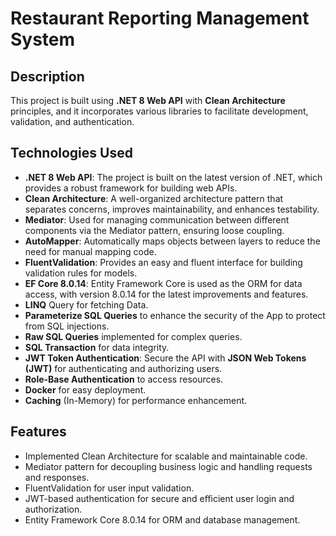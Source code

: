 # Restaurant Reporting Management System

## Description
This project is built using **.NET 8 Web API** with **Clean Architecture** principles, and it incorporates various libraries to facilitate development, validation, and authentication.

## Technologies Used

- **.NET 8 Web API**: The project is built on the latest version of .NET, which provides a robust framework for building web APIs.
- **Clean Architecture**: A well-organized architecture pattern that separates concerns, improves maintainability, and enhances testability.
- **Mediator**: Used for managing communication between different components via the Mediator pattern, ensuring loose coupling.
- **AutoMapper**: Automatically maps objects between layers to reduce the need for manual mapping code.
- **FluentValidation**: Provides an easy and fluent interface for building validation rules for models.
- **EF Core 8.0.14**: Entity Framework Core is used as the ORM for data access, with version 8.0.14 for the latest improvements and features.
- **LINQ** Query for fetching Data.
- **Parameterize SQL Queries** to enhance the security of the App to protect from SQL injections.
- **Raw SQL Queries** implemented for complex queries.
- **SQL Transaction** for data integrity.
- **JWT Token Authentication**: Secure the API with **JSON Web Tokens (JWT)** for authenticating and authorizing users.
- **Role-Base Authentication** to access resources.
- **Docker** for easy deployment.
- **Caching** (In-Memory) for performance enhancement.

## Features

- Implemented Clean Architecture for scalable and maintainable code.
- Mediator pattern for decoupling business logic and handling requests and responses.
- FluentValidation for user input validation.
- JWT-based authentication for secure and efficient user login and authorization.
- Entity Framework Core 8.0.14 for ORM and database management.
